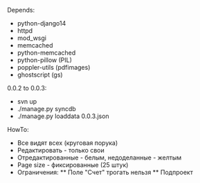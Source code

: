Depends:
* python-django14
* httpd
* mod_wsgi
* memcached
* python-memcached
* python-pillow (PIL)
* poppler-utils (pdfimages)
* ghostscript (gs)

0.0.2 to 0.0.3:
* svn up
* ./manage.py syncdb
* ./manage.py loaddata 0.0.3.json

HowTo:
* Все видят всех (круговая порука)
* Редактировать - только свои
* Отредактированные - белым, недоделанные - желтым
* Page size - фиксированные (25 штук)
* Ограничения:
** Поле "Счет" трогать нельзя
** Подпроект
